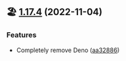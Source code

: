 ## 🏖 [1.17.4](https://github.com/navify/rindo/compare/v1.8.12...v1.17.4) (2022-11-04)


### Features

* Completely remove Deno ([aa32886](https://github.com/navify/rindo/commit/aa32886e452cfbb76b9ffd2e9c41a2bde7217708))



